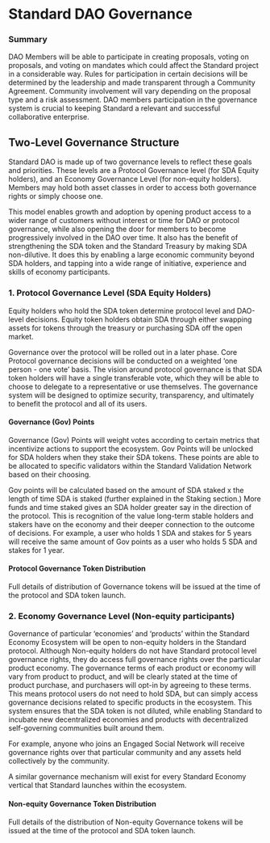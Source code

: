 # Standard DAO Governance

### Summary

DAO Members will be able to participate in creating proposals, voting on proposals, and voting on mandates which could affect the Standard project in a considerable way. Rules for participation in certain decisions will be determined by the leadership and made transparent through a Community Agreement. Community involvement will vary depending on the proposal type and a risk assessment. DAO members participation in the governance system is crucial to keeping Standard a relevant and successful collaborative enterprise.&#x20;

## Two-Level Governance Structure&#x20;

Standard DAO is made up of two governance levels to reflect these goals and priorities. These levels are a Protocol Governance level (for SDA Equity holders), and an Economy Governance Level (for non-equity holders). Members may hold both asset classes in order to access both governance rights or simply choose one.

This model enables growth and adoption by opening product access to a wider range of customers without interest or time for DAO or protocol governance, while also opening the door for members to become progressively involved in the DAO over time. It also has the benefit of strengthening the SDA token and the Standard Treasury by making SDA non-dilutive. It does this by enabling a large economic community beyond SDA holders, and tapping into a wide range of initiative, experience and skills of economy participants.

### 1. Protocol Governance Level (SDA Equity Holders)&#x20;

Equity holders who hold the SDA token determine protocol level and DAO-level decisions. Equity token holders obtain SDA through either swapping assets for tokens through the treasury or purchasing SDA off the open market.

Governance over the protocol will be rolled out in a later phase. Core Protocol governance decisions will be conducted on a weighted ‘one person - one vote’ basis. The vision around protocol governance is that SDA token holders will have a single transferable vote, which they will be able to choose to delegate to a representative or use themselves. The governance system will be designed to optimize security, transparency, and ultimately to benefit the protocol and all of its users.

#### Governance (Gov) Points&#x20;

Governance (Gov) Points will weight votes according to certain metrics that incentivize actions to support the ecosystem. Gov Points will be unlocked for SDA holders when they stake their SDA tokens. These points are able to be allocated to specific validators within the Standard Validation Network based on their choosing.&#x20;

Gov points will be calculated based on the amount of SDA staked x the length of time SDA is staked (further explained in the Staking section.) More funds and time staked gives an SDA holder greater say in the direction of the protocol. This is recognition of the value long-term stable holders and stakers have on the economy and their deeper connection to the outcome of decisions. For example, a user who holds 1 SDA and stakes for 5 years will receive the same amount of Gov points as a user who holds 5 SDA and stakes for 1 year.

#### Protocol Governance Token Distribution

Full details of distribution of Governance tokens will be issued at the time of the protocol and SDA token launch.&#x20;

### 2. Economy Governance Level (Non-equity participants)

Governance of particular ‘economies’ and ‘products’ within the Standard Economy Ecosystem will be open to non-equity holders in the Standard protocol. Although Non-equity holders do not have Standard protocol level governance rights, they do access full governance rights over the particular product economy. The governance terms of each product or economy will vary from product to product, and will be clearly stated at the time of product purchase, and purchasers will opt-in by agreeing to these terms. This means protocol users do not need to hold SDA, but can simply access governance decisions related to specific products in the ecosystem. This system ensures that the SDA token is not diluted, while enabling Standard to incubate new decentralized economies and products with decentralized self-governing communities built around them.

For example, anyone who joins an Engaged Social Network will receive governance rights over that particular community and any assets held collectively by the community.

A similar governance mechanism will exist for every Standard Economy vertical that Standard launches within the ecosystem.

#### Non-equity Governance Token Distribution

Full details of the distribution of Non-equity Governance tokens will be issued at the time of the protocol and SDA token launch.
